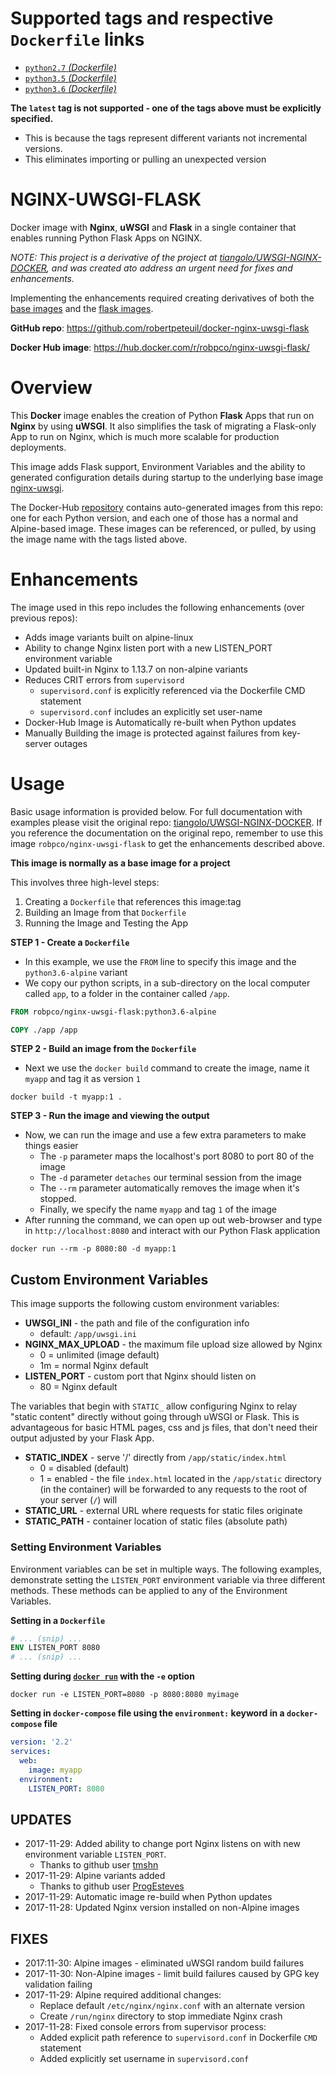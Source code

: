 # Supported tags and respective `Dockerfile` links

* [`python2.7` _(Dockerfile)_](https://github.com/robertpeteuil/docker-nginx-uwsgi-flask/blob/master/python2.7/Dockerfile)
* [`python3.5` _(Dockerfile)_](https://github.com/robertpeteuil/docker-nginx-uwsgi-flask/blob/master/python3.5/Dockerfile)
* [`python3.6` _(Dockerfile)_](https://github.com/robertpeteuil/docker-nginx-uwsgi-flask/blob/master/python3.6/Dockerfile)

**The `latest` tag is not supported - one of the tags above must be explicitly specified.**
- This is because the tags represent different variants not incremental versions.
- This eliminates importing or pulling an unexpected version

# NGINX-UWSGI-FLASK

Docker image with **Nginx**, **uWSGI** and **Flask** in a single container that enables running Python Flask Apps on NGINX.

*NOTE: This project is a derivative of the project at [tiangolo/UWSGI-NGINX-DOCKER](https://github.com/tiangolo/uwsgi-nginx-flask-docker), and was created ato address an urgent need for fixes and enhancements.*

Implementing the enhancements required creating derivatives of both the [base images](https://github.com/robertpeteuil/docker-nginx-uwsgi) and the [flask images](https://github.com/robertpeteuil/docker-nginx-uwsgi-flask).

**GitHub repo**: <https://github.com/robertpeteuil/docker-nginx-uwsgi-flask>

**Docker Hub image**: <https://hub.docker.com/r/robpco/nginx-uwsgi-flask/>

# Overview

This **Docker** image enables the creation of Python **Flask** Apps that run on **Nginx** by using **uWSGI**.  It also simplifies the task of migrating a Flask-only App to run on Nginx, which is much more scalable for production deployments.

This image adds Flask support, Environment Variables and the ability to generated configuration details during startup to the underlying base image [nginx-uwsgi](https://hub.docker.com/r/robpco/nginx-uwsgi/).

The Docker-Hub [repository](https://hub.docker.com/r/robpco/nginx-uwsgi-flask/) contains auto-generated images from this repo: one for each Python version, and each one of those has a normal and Alpine-based image.  These images can be referenced, or pulled, by using the image name with the tags listed above.

# Enhancements

The image used in this repo includes the following enhancements (over previous repos):
- Adds image variants built on alpine-linux
- Ability to change Nginx listen port with a new LISTEN_PORT environment variable
- Updated built-in Nginx to 1.13.7 on non-alpine variants
- Reduces CRIT errors from `supervisord`
  - `supervisord.conf` is explicitly referenced via the Dockerfile CMD statement
  - `supervisord.conf` includes an explicitly set user-name
- Docker-Hub Image is Automatically re-built when Python updates
- Manually Building the image is protected against failures from key-server outages

# Usage

Basic usage information is provided below.  For full documentation with examples please visit the original repo: [tiangolo/UWSGI-NGINX-DOCKER](https://github.com/tiangolo/uwsgi-nginx-docker).  If you reference the documentation on the original repo, remember to use this image `robpco/nginx-uwsgi-flask` to get the enhancements described above.

**This image is normally as a base image for a project**

This involves three high-level steps:
1. Creating a `Dockerfile` that references this image:tag
2. Building an Image from that `Dockerfile`
3. Running the Image and Testing the App

**STEP 1 - Create a `Dockerfile`**
- In this example, we use the `FROM` line to specify this image and the `python3.6-alpine` variant
- We copy our python scripts, in a sub-directory on the local computer called `app`, to a folder in the container called `/app`.

```Dockerfile
FROM robpco/nginx-uwsgi-flask:python3.6-alpine

COPY ./app /app
```


**STEP 2 - Build an image from the `Dockerfile`**
- Next we use the `docker build` command to create the image, name it `myapp` and tag it as version `1`
```
docker build -t myapp:1 .
```


**STEP 3 - Run the image and viewing the output**
- Now, we can run the image and use a few extra parameters to make things easier
  - The `-p` parameter maps the localhost's port 8080 to port 80 of the image
  - The `-d` parameter `detaches` our terminal session from the image
  - The `--rm` parameter automatically removes the image when it's stopped.
  - Finally, we specify the name `myapp` and tag `1` of the image
- After running the command, we can open up out web-browser and type in `http://localhost:8080` and interact with our Python Flask application

```
docker run --rm -p 8080:80 -d myapp:1
```


## Custom Environment Variables

This image supports the following custom environment variables:

- **UWSGI_INI** - the path and file of the configuration info
  - default: `/app/uwsgi.ini`
- **NGINX_MAX_UPLOAD** - the maximum file upload size allowed by Nginx
  - 0 = unlimited (image default)
  - 1m = normal Nginx default
- **LISTEN_PORT** - custom port that Nginx should listen on
  - 80 = Nginx default

The variables that begin with `STATIC_` allow configuring Nginx to relay "static content" directly without going through uWSGI or Flask.  This is advantageous for basic HTML pages, css and js files, that don't need their output adjusted by your Flask App.

- **STATIC_INDEX** - serve '/' directly from `/app/static/index.html`
  - 0 = disabled (default)
  - 1 = enabled - the file `index.html` located in the `/app/static` directory (in the container) will be forwarded to any requests to the root of your server (`/`) will
- **STATIC_URL** - external URL where requests for static files originate
- **STATIC_PATH** - container location of static files (absolute path)


### Setting Environment Variables

Environment variables can be set in multiple ways.  The following examples, demonstrate setting the `LISTEN_PORT` environment variable via three different methods.  These methods can be applied to any of the Environment Variables.

**Setting in a `Dockerfile`**

```dockerfile
# ... (snip) ...
ENV LISTEN_PORT 8080
# ... (snip) ...
```


**Setting during [`docker run`](https://docs.docker.com/engine/reference/commandline/run/#options) with the `-e` option**

```shell
docker run -e LISTEN_PORT=8080 -p 8080:8080 myimage
```


**Setting in `docker-compose` file using the `environment:` keyword in a `docker-compose` file**

```yml
version: '2.2'
services:
  web:
    image: myapp
  environment:
    LISTEN_PORT: 8080
```


## UPDATES
- 2017-11-29: Added ability to change port Nginx listens on with new environment variable `LISTEN_PORT`.
  - Thanks to github user [tmshn](https://github.com/tmshn)
- 2017-11-29: Alpine variants added
  - Thanks to github user [ProgEsteves](https://github.com/ProgEsteves)
- 2017-11-29: Automatic image re-build when Python updates
- 2017-11-28: Updated Nginx version installed on non-Alpine images


## FIXES
- 2017:11-30: Alpine images - eliminated uWSGI random build failures
- 2017-11-30: Non-Alpine images - limit build failures caused by GPG key validation failing
- 2017-11-29: Alpine required additional changes:
  - Replace default `/etc/nginx/nginx.conf` with an alternate version
  - Create `/run/nginx` directory to stop immediate Nginx crash
- 2017-11-28: Fixed console errors from supervisor process:
  - Added explicit path reference to `supervisord.conf` in Dockerfile `CMD` statement
  - Added explicitly set username in `supervisord.conf`
